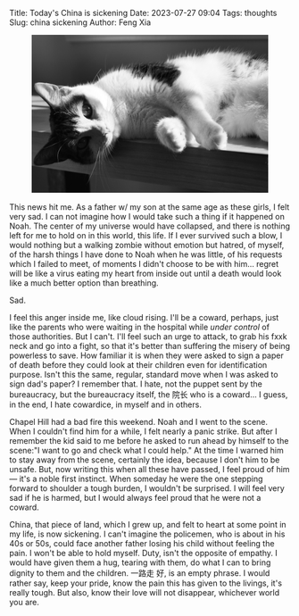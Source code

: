 Title: Today's China is sickening
Date: 2023-07-27 09:04
Tags: thoughts
Slug: china sickening
Author: Feng Xia

<figure class="col s12">
  <img src="images/DSC_1020129.JPG"/>
</figure>

This news hit me. As a father w/ my son at the same age as these
girls, I felt very sad. I can not imagine how I would take such a
thing if it happened on Noah. The center of my universe would have
collapsed, and there is nothing left for me to hold on in this world,
this life. If I ever survived such a blow, I would nothing but a
walking zombie without emotion but hatred, of myself, of the harsh
things I have done to Noah when he was little, of his requests which I
failed to meet, of moments I didn't choose to be with him... regret
will be like a virus eating my heart from inside out until a death
would look like a much better option than breathing.

Sad.

I feel this anger inside me, like cloud rising. I'll be a coward,
perhaps, just like the parents who were waiting in the hospital while
_under control_ of those authorities. But I can't. I'll feel such an
urge to attack, to grab his fxxk neck and go into a fight, so that
it's better than suffering the misery of being powerless to save. How
familiar it is when they were asked to sign a paper of death before
they could look at their children even for identification
purpose. Isn't this the same, regular, standard move when I was asked
to sign dad's paper? I remember that. I hate, not the puppet sent by the
bureaucracy, but the bureaucracy itself, the 院长 who is a coward... I
guess, in the end, I hate cowardice, in myself and in others.

Chapel Hill had a bad fire this weekend. Noah and I went to the
scene. When I couldn't find him for a while, I felt nearly a panic
strike. But after I remember the kid said to me before he asked to run
ahead by himself to the scene:"I want to go and check what I could
help." At the time I warned him to stay away from the scene, certainly
the idea, because I don't him to be unsafe. But, now writing this when
all these have passed, I feel proud of him &mdash; it's a noble first
instinct. When someday he were the one stepping forward to shoulder a
tough burden, I wouldn't be surprised. I will feel very sad if he is
harmed, but I would always feel proud that he were not a coward.

China, that piece of land, which I grew up, and felt to heart at some
point in my life, is now sickening. I can't imagine the policemen, who
is about in his 40s or 50s, could face another father losing his child
without feeling the pain. I won't be able to hold myself. Duty, isn't
the opposite of empathy. I would have given them a hug, tearing with
them, do what I can to bring dignity to them and the children. 一路走
好, is an empty phrase. I would rather say, keep your pride, know the
pain this has given to the livings, it's really tough. But also, know
their love will not disappear, whichever world you are.
